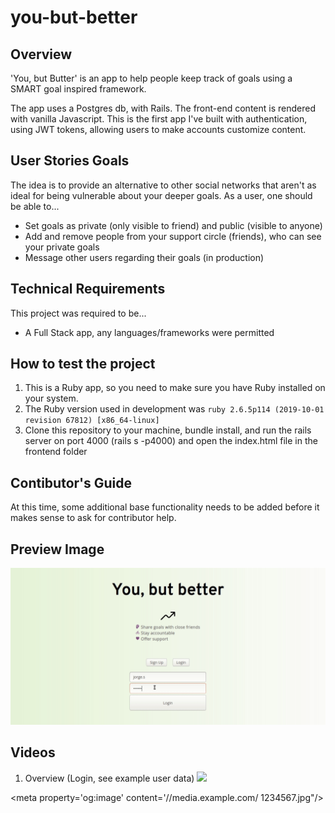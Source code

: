 # you-but-better
## Overview
'You, but Butter' is an app to help people keep track of goals using a SMART goal inspired framework.

The app uses a Postgres db, with Rails.
The front-end content is rendered with vanilla Javascript.
This is the first app I've built with authentication, using JWT tokens, allowing users to make accounts customize content.


## User Stories Goals
The idea is to provide an alternative to other social networks that aren't as ideal for being vulnerable about your deeper goals.
As a user, one should be able to...
- Set goals as private (only visible to friend) and public (visible to anyone)
- Add and remove people from your support circle (friends), who can see your private goals
- Message other users regarding their goals (in production)


## Technical Requirements
This project was required to be...
- A Full Stack app, any languages/frameworks were permitted

## How to test the project
1. This is a Ruby app, so you need to make sure you have Ruby installed on your system.
2. The Ruby version used in development was `ruby 2.6.5p114 (2019-10-01 revision 67812) [x86_64-linux]`
3. Clone this repository to your machine, bundle install, and run the rails server on port 4000 (rails s -p4000) and open the index.html file in the frontend folder

## Contibutor's Guide
At this time, some additional base functionality needs to be added before it makes sense to ask for contributor help.

## Preview Image
![](image.png)

## Videos
1. Overview (Login, see example user data)
![](overview.gif)

<meta property='og:image' content='//media.example.com/ 1234567.jpg"/>
